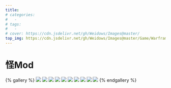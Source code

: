 ```yaml
---
title:
# categories:
#   -
# tags:
#   -
# cover: https://cdn.jsdelivr.net/gh/Weidows/Images@master/
top_img: https://cdn.jsdelivr.net/gh/Weidows/Images@master/Game/Warframe/1578615153561.jpg
---
```


<!--
 * @Author: Weidows
 * @Date: 2020-08-25 19:14:35
 * @LastEditors: Weidows
 * @LastEditTime: 2020-09-23 23:37:14
 * @FilePath: \Weidows\Website\source\tags\gallery_data\Warframe.md
-->
# 怪Mod
  {% gallery %}
  ![](https://cdn.jsdelivr.net/gh/Weidows/Images@master/Game/Warframe/Screenshot_2019-10-29-14-16-29-84(1).jpg)
  ![](https://cdn.jsdelivr.net/gh/Weidows/Images@master/Game/Warframe/Screenshot_2019-10-29-14-16-37-93(1).jpg)
  ![](https://cdn.jsdelivr.net/gh/Weidows/Images@master/Game/Warframe/Screenshot_2019-10-29-14-16-45-98(1).jpg)
  ![](https://cdn.jsdelivr.net/gh/Weidows/Images@master/Game/Warframe/Screenshot_2019-10-29-14-16-56-46(1).jpg)
  ![](https://cdn.jsdelivr.net/gh/Weidows/Images@master/Game/Warframe/Screenshot_2019-10-29-14-17-03-16(1).jpg)
  ![](https://cdn.jsdelivr.net/gh/Weidows/Images@master/Game/Warframe/Screenshot_2019-10-29-14-17-12-57(1).jpg)
  ![](https://cdn.jsdelivr.net/gh/Weidows/Images@master/Game/Warframe/Screenshot_2019-10-29-14-17-20-58(1).jpg)
  ![](https://cdn.jsdelivr.net/gh/Weidows/Images@master/Game/Warframe/Screenshot_2019-10-29-14-17-41-32(1).jpg)
  ![](https://cdn.jsdelivr.net/gh/Weidows/Images@master/Game/Warframe/Screenshot_2019-10-29-14-17-50-59(1).jpg)
  ![](https://cdn.jsdelivr.net/gh/Weidows/Images@master/Game/Warframe/Screenshot_2019-10-29-14-18-07-85(1).jpg)
  {% endgallery %}
